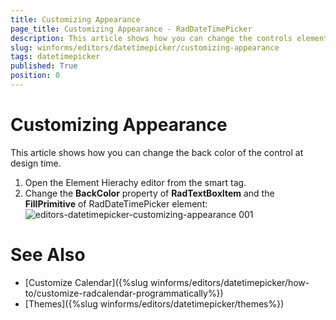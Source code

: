 ```yaml
---
title: Customizing Appearance
page_title: Customizing Appearance - RadDateTimePicker
description: This article shows how you can change the controls elements styles.
slug: winforms/editors/datetimepicker/customizing-appearance
tags: datetimepicker
published: True
position: 0
---
```


# Customizing Appearance

This article shows how you can change the back color of the control at design time.

1. Open the Element Hierachy editor from the smart tag.
2. Change the __BackColor__ property of __RadTextBoxItem__ and the __FillPrimitive__ of RadDateTimePicker element:
    ![editors-datetimepicker-customizing-appearance 001](images/editors-datetimepicker-customizing-appearance001.png)


# See Also

* [Customize Calendar]({%slug winforms/editors/datetimepicker/how-to/customize-radcalendar-programmatically%})
* [Themes]({%slug winforms/editors/datetimepicker/themes%})

